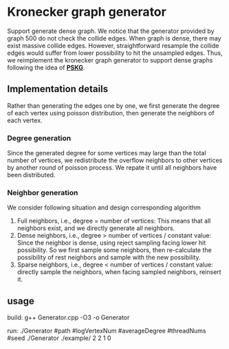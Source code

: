 # Kronecker graph generator
Support generate dense graph. 
We notice that the generator provided by graph 500 do not check the collide edges. When graph is dense, there may exist massive collide edges.
However, straightforward resample the collide edges would suffer from lower possibility to hit the unsampled edges.
Thus, we reimplement the kronecker graph generator to support dense graphs following the idea of [**PSKG**](http://snap.stanford.edu/class/cs224w-2012/projects/cs224w-035-final.v01.pdf). 

## Implementation details 
Rather than generating the edges one by one, we first generate the degree of each vertex using poisson distribution, then generate the neighbors of each vertex.
### Degree generation
Since the generated degree for some vertices may large than the total number of vertices, we redistribute the overflow neighbors to other vertices by another round of poisson process. We repate it until all neighbors have been distributed.
### Neighbor generation 
We consider following situation and design corresponding algorithm
1. Full neighbors, i.e., degree = number of vertices: This means that all neighbors exist, and we directly generate all neighbors.
2. Dense neighbors, i.e., degree > number of vertices / constant value: Since the neighbor is dense, using reject sampling facing lower hit possibility. So we first sample some neighbors, then re-calculate the possibility of rest neighbors and sample with the new possibility.
3. Sparse neighbors, i.e., degree < number of vertices / constant value: directly sample the neighbors, when facing sampled neighbors, reinsert it.

## usage
build:
    g++ Generator.cpp -O3 -o Generator

run:
    ./Generator #path #logVertexNum #averageDegree #threadNums #seed
    ./Generator ./example/ 2 2 1 0

